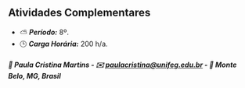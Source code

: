 ## Atividades Complementares

* :partly_sunny: ***Período:*** 8º.
* :clock3: ***Carga Horária:*** 200 h/a.

##### :busts_in_silhouette: Paula Cristina Martins - :envelope: paulacristina@unifeg.edu.br - :house_with_garden: Monte Belo, MG, Brasil